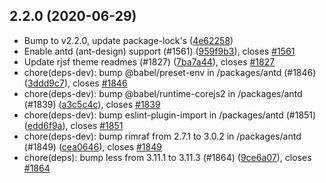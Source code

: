 ## 2.2.0 (2020-06-29)

* Bump to v2.2.0, update package-lock's ([4e62258](https://github.com/rjsf-team/react-jsonschema-form/commit/4e62258))
* Enable antd (ant-design) support (#1561) ([959f9b3](https://github.com/rjsf-team/react-jsonschema-form/commit/959f9b3)), closes [#1561](https://github.com/rjsf-team/react-jsonschema-form/issues/1561)
* Update rjsf theme readmes (#1827) ([7ba7a44](https://github.com/rjsf-team/react-jsonschema-form/commit/7ba7a44)), closes [#1827](https://github.com/rjsf-team/react-jsonschema-form/issues/1827)
* chore(deps-dev): bump @babel/preset-env in /packages/antd (#1846) ([3ddd9c7](https://github.com/rjsf-team/react-jsonschema-form/commit/3ddd9c7)), closes [#1846](https://github.com/rjsf-team/react-jsonschema-form/issues/1846)
* chore(deps-dev): bump @babel/runtime-corejs2 in /packages/antd (#1839) ([a3c5c4c](https://github.com/rjsf-team/react-jsonschema-form/commit/a3c5c4c)), closes [#1839](https://github.com/rjsf-team/react-jsonschema-form/issues/1839)
* chore(deps-dev): bump eslint-plugin-import in /packages/antd (#1851) ([edd6f9a](https://github.com/rjsf-team/react-jsonschema-form/commit/edd6f9a)), closes [#1851](https://github.com/rjsf-team/react-jsonschema-form/issues/1851)
* chore(deps-dev): bump rimraf from 2.7.1 to 3.0.2 in /packages/antd (#1849) ([cea0646](https://github.com/rjsf-team/react-jsonschema-form/commit/cea0646)), closes [#1849](https://github.com/rjsf-team/react-jsonschema-form/issues/1849)
* chore(deps): bump less from 3.11.1 to 3.11.3 (#1864) ([9ce6a07](https://github.com/rjsf-team/react-jsonschema-form/commit/9ce6a07)), closes [#1864](https://github.com/rjsf-team/react-jsonschema-form/issues/1864)



